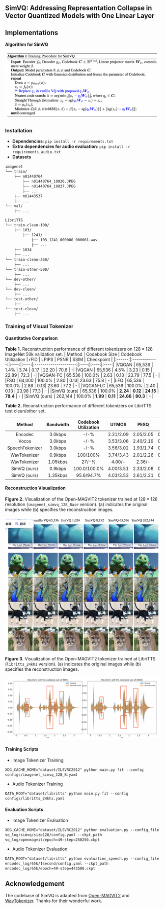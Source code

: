 ## SimVQ: Addressing Representation Collapse in Vector Quantized Models with One Linear Layer


## Implementations

**Algorithm for SimVQ** 

<p align="center">
<img src="./assets/Algorithm.png">
</p>

### Installation
- **Dependencies**: `pip install -r requirements.txt`
- **Extra dependencies for audio evaluation**: `pip install -r requirements_audio.txt`
- **Datasets**
```
imagenet
└── train/
    ├── n01440764
        ├── n01440764_10026.JPEG
        ├── n01440764_10027.JPEG
        ├── ...
    ├── n01443537
    ├── ...
└── val/
    ├── ...
```

```
LibriTTS
└── train-clean-100/
    ├── 103/
        ├── 1241/
            ├── 103_1241_000000_000001.wav
            ├── ...
    ├── 1034
    ├── ...
└── train-clean-360/
    ├── ...
└── train-other-500/
    ├── ...
└── dev-other/
    ├── ...
└── dev-clean/
    ├── ...
└── test-other/
    ├── ...
└── test-clean/
    ├── ...
```

### Training of Visual Tokenizer

#### Quantitative Comparison

**Table 1.** Reconstruction performance of different tokenizers on $128 \times 128$ ImageNet 50k validation set.
| Method | Codebook Size | Codebook Utilization | rFID | LPIPS | PSNR | SSIM | Checkpoint |
|:------:|:-------------:|:----:|:----:|:---------------------:|:----:|:----:|:----:|
|VQGAN | 65,536 |  1.4% | 3.74 |  0.17 | 22.20 | 70.6 | -|
|VQGAN | 65,536 |  4.5% | 3.23 |  0.15 | 22.89 | 72.3 | -|
|VQGAN-FC | 65,536 | 100.0% | 2.63 | 0.13 | 23.79 | 77.5 | - |
|FSQ | 64,000 | 100.0% | 2.80 | 0.13| 23.63 | 75.8 | - |
|LFQ | 65,536 | 100.0% | 2.88 | 0.13| 23.60 | 77.2 | - |
|VQGAN-LC | 65,536 | 100.0% | 2.40 | 0.13 | 23.98 | 77.3 | - |
|SimVQ (ours) | 65,536 | 100.0% | **2.24** | **0.12** | **24.15** | **78.4** | - |
|SimVQ (ours) | 262,144 | 100.0% | **1.99** | **0.11** | **24.68** | **80.3** | - |

   
**Table 2.** Reconstruction performance of different tokenizers on LibriTTS test clean/other set.

| Method | Bandwidth | Codebook Utilization | UTMOS | PESQ | STOI | V/UV F1 | Checkpoint |
|:------:|:-------------:|:----:|:----:|:---------------------:|:----:|:----:|:----:|
|Encodec | 3.0kbps | -/-% | 2.31/2.09 | 2.05/2.05 | 0.90/0.88 | 0.92/0.89 | - |
|Vocos | 3.0kbps | -/-% | 3.53/3.06 | 2.40/2.19 | 0.92/0.90 | 0.94/0.91 | - |
|SpeechTokenizer | 3.0kbps | -/-% | 3.56/3.02 | 1.93/1.74 | 0.88/0.84 | 0.93/0.89 | - |
|WavTokenizer | 0.9kbps | 100/100% | 3.74/3.43 | 2.01/2.26 | 0.89/0.89 | 0.92/0.92 | - |
|WavTokenizer | 1.05kbps | 27/-% | 4.00/- | 2.36/- | 0.81/- | 0.94/- | - |
|SimVQ (ours) | 0.9kbps | 100.0/100.0% | 4.00/3.51 | 2.33/2.08 | 0.91/0.88 | 0.94/0.91 | - |
|SimVQ (ours) | 1.35kbps | 95.6/94.7% | 4.03/3.53 | 2.61/2.31 | 0.93/0.90 | 0.95/0.93 | - |


      

#### Reconstruction Visualization

**Figure 2.** Visualization of the Open-MAGVIT2 tokenizer trained at $128 \times 128$ resolution (`imagenet_simvq_128_Base` version). (a) indicates the original images while (b) specifies the reconstruction images.
<p align="center">
    <img src="./assets/case_image.png">
</p>

**Figure 3.** Visualization of the Open-MAGVIT2 tokenizer trained at LibriTTS (`libritts_24khz` version). (a) indicates the original images while (b) specifies the reconstruction images.
<p align="center">
    <img src="./assets/case_audio.png">
</p>


#### Training Scripts
* Image Tokenizer Training
```
XDG_CACHE_HOME="dataset/ILSVRC2012" python main.py fit --config configs/imagenet_simvq_128_B.yaml
```

* Audio Tokenizer Training
```
DATA_ROOT="dataset/libritts" python main.py fit --config configs/libritts_24khz.yaml
```

#### Evaluation Scripts
* Image Tokenizer Evaluation
```
XDG_CACHE_HOME="dataset/ILSVRC2012" python evaluation.py --config_file vq_log/simvq/size128/config.yaml --ckpt_path vq_log/openmagvit/epoch=49-step=250250.ckpt
```

* Audio Tokenizer Evaluation
```
DATA_ROOT="dataset/libritts" python evaluation_speech.py --config_file encodec_log/65k/1second/config.yaml --ckpt_path encodec_log/65k/epoch=49-step=443500.ckpt
```

## Acknowledgement
The codebase of SimVQ is adapted from [Open-MAGVIT2](https://github.com/TencentARC/Open-MAGVIT2) and [WavTokenizer](https://github.com/jishengpeng/WavTokenizer). Thanks for their wonderful work.